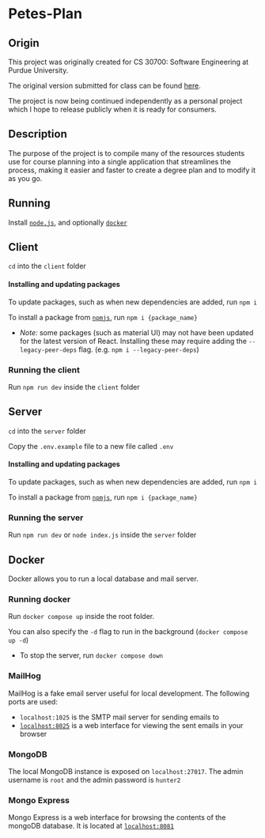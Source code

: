 # Petes-Plan

## Origin
This project was originally created for CS 30700: Software Engineering at Purdue University.

The original version submitted for class can be found [here](https://github.com/SnoringDragon/CS307-Petes-Plan).

The project is now being continued independently as a personal project which I hope to release publicly when it is ready for consumers.

## Description

The purpose of the project is to compile many of the resources students use for course planning into a single application that streamlines the process, making it easier and faster to create a degree plan and to modify it as you go.

## Running
Install [`node.js`](https://nodejs.org/en/), and optionally [`docker`](https://www.docker.com/)

##  Client
`cd` into the `client` folder

#### Installing and updating packages
To update packages, such as when new dependencies are added, run `npm i`

To install a package from [`npmjs`](https://www.npmjs.com/), run `npm i {package_name}`
* _Note:_ some packages (such as material UI) may not have been updated for the latest version of React.
Installing these may require adding the `--legacy-peer-deps` flag. (e.g. `npm i --legacy-peer-deps`)

### Running the client
Run `npm run dev` inside the `client` folder

## Server
`cd` into the `server` folder

Copy the `.env.example` file to a new file called `.env`

#### Installing and updating packages
To update packages, such as when new dependencies are added, run `npm i`

To install a package from [`npmjs`](https://www.npmjs.com/), run `npm i {package_name}`

### Running the server
Run `npm run dev` or `node index.js` inside the `server` folder

## Docker
Docker allows you to run a local database and mail server. 
### Running docker
Run `docker compose up` inside the root folder.

You can also specify the `-d` flag to run in the background (`docker compose up -d`)
* To stop the server, run `docker compose down`

### MailHog
MailHog is a fake email server useful for local development. The following ports are used:
* `localhost:1025` is the SMTP mail server for sending emails to
* [`localhost:8025`](http://localhost:8025) is a web interface for viewing the sent emails in your browser

### MongoDB
The local MongoDB instance is exposed on `localhost:27017`. The admin username is `root` and the admin password is `hunter2`

### Mongo Express
Mongo Express is a web interface for browsing the contents of the mongoDB database. It is located at [`localhost:8081`](http://localhost:8081)
